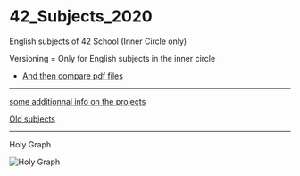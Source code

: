 # 42_Subjects_2020

English subjects of 42 School (Inner Circle only)

Versioning = Only for English subjects in the inner circle


* [And then compare pdf files](https://draftable.com/compare)

---

[some additionnal info on the projects](https://github.com/appinha/42cursus)

[Old subjects](https://github.com/Binary-Hackers/42_Subjects)

---

Holy Graph

![Holy Graph](https://github.com/Kwevan/42_Subjects_2020_with_versioning/blob/master/z_others/holy_graph.png)

